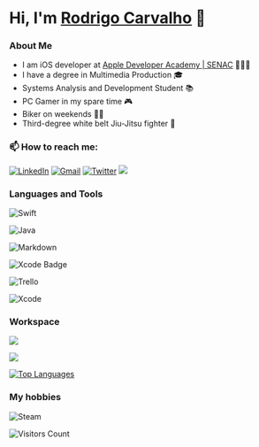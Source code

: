 # Hi, I'm [Rodrigo Carvalho](https://github.com/rodcarvalho/) 👋 

### About Me

- I am iOS developer at [Apple Developer Academy | SENAC](http://developeracademy.sp.senac.br) 👨🏻‍💻
- I have a degree in Multimedia Production 🎓
- Systems Analysis and Development Student 📚
- PC Gamer in  my spare time 🎮
- Biker on weekends 🚴🏻
- Third-degree white belt Jiu-Jitsu fighter 🥋

### 📫 How to reach me:

[![LinkedIn](https://img.shields.io/badge/LinkedIn-0077B5?style=for-the-badge&logo=linkedin&logoColor=white)](https://www.linkedin.com/in/rodrigobcarvalho/)
[![Gmail](https://img.shields.io/badge/Gmail-D14836?style=for-the-badge&logo=gmail&logoColor=white)](barretocarvalho.contato@gmail.com)
[![Twitter](https://img.shields.io/badge/Twitter-1DA1F2?style=for-the-badge&logo=twitter&logoColor=white)](https://twitter.com/carvalhorodz)
<a href="mailto:barretocarvalho.contato@gmail.com?subject=Olá%20Rodrigo%20Carvalho"><img src="https://img.shields.io/badge/Gmail-D14836?style=for-the-badge&logo=gmail&logoColor=white" /></a>&nbsp;&nbsp;&nbsp;&nbsp;


### Languages and Tools 

![Swift](https://img.shields.io/badge/Swift-FA7343?style=for-the-badge&logo=swift&logoColor=white)
<!-- -->
![Java](https://img.shields.io/badge/Java-ED8B00?style=for-the-badge&logo=java&logoColor=white)
<!-- -->
![Markdown](https://img.shields.io/badge/Markdown-000000?style=for-the-badge&logo=markdown&logoColor=white)
<!-- -->
![Xcode Badge](https://img.shields.io/badge/Xcode-007ACC?style=flat-square&logo=Xcode&logoColor=white)
<!-- -->
![Trello](https://img.shields.io/badge/Trello-%23026AA7.svg?style=for-the-badge&logo=Trello&logoColor=white)
<!-- -->
![Xcode](https://img.shields.io/badge/Xcode-007ACC?style=for-the-badge&logo=Xcode&logoColor=white)
<!-- -->
  
### Workspace

![](https://img.shields.io/badge/Apple-MacBook_Pro_2020-999999?style=for-the-badge&logo=apple&logoColor=white)

![](https://github-readme-stats.vercel.app/api?username=rodcarvalho&show_icons=true&theme=dark)


[![Top Languages](https://github-readme-stats.vercel.app/api/top-langs/?username=rodcarvalho&layout=default&theme=dark)](https://github.com/anuraghazra/github-readme-stats)

### My hobbies
![Steam](https://img.shields.io/badge/steam-%23000000.svg?style=for-the-badge&logo=steam&logoColor=white)

![Visitors Count](https://visitor-badge.laobi.icu/badge?page_id=rodcarvalho)

<!--
**rodcarvalho/rodcarvalho** is a ✨ _special_ ✨ repository because its `README.md` (this file) appears on your GitHub profile.

Here are some ideas to get you started:

- 🔭 I’m currently working on ...
- 🌱 I’m currently learning ...
- 👯 I’m looking to collaborate on ...
- 🤔 I’m looking for help with ...
- 💬 Ask me about ...
- 📫 How to reach me: ...
- 😄 Pronouns: ...
- ⚡ Fun fact: ...
-->
